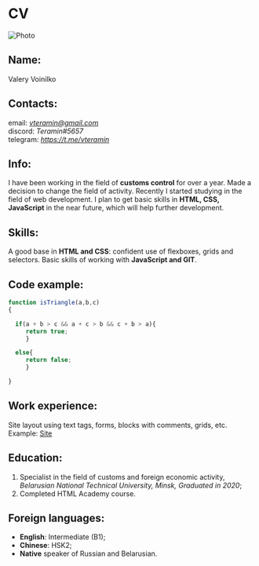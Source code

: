 **CV**
==

![Photo](https://github.com/VTeramin/rsschool-cv/blob/main/IMG_F_01.jpg?raw=true)

Name:
--
Valery Voinilko

Contacts:
--
email: *vteramin@gmail.com*   
discord: *Teramin#5657*   
telegram: *https://t.me/vteramin*  

Info:
--
I have been working in the field of **customs control** for over a year. Made a decision to change the field of activity. Recently I started studying in the field of web development. I plan to get basic skills in **HTML, CSS, JavaScript** in the near future, which will help further development.

Skills:
--
A good base in **HTML and CSS**: confident use of flexboxes, grids and selectors. Basic skills of working with **JavaScript and GIT**.

Code example:
--
```javascript
function isTriangle(a,b,c) 
{

  if(a + b > c && a + c > b && c + b > a){
     return true;
     }

  else{
     return false;
     }

}
```

Work experience: 
--
Site layout using text tags, forms, blocks with comments, grids, etc.  
Example:
[Site](https://vteramin.github.io./)

Education: 
--
1) Specialist in the field of customs and foreign economic activity,  
*Belarusian National Technical University, Minsk,
Graduated in 2020*;  
2) Completed HTML Academy course.  

Foreign languages:
--
* **English**: Intermediate (B1);  
* **Chinese**: HSK2;  
* **Native** speaker of Russian and Belarusian.  